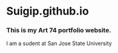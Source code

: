 # Suigip.github.io
### This is my Art 74 portfolio website.
I am a sudent at San Jose State University
